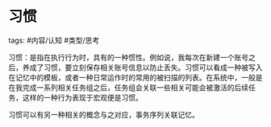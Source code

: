习惯
=====

tags: #内容/认知 #类型/思考 

习惯：是指在执行行为时，具有的一种惯性。例如说，我每次在新建一个账号之后，养成了习惯，要立刻保存相关账号信息以防止丢失。习惯可以看成一种被写入在记忆中的模板，或者一种日常运作时的常用的被扫描的列表。在系统中，一般是在我完成一系列相关任务组之后，任务组会关联一些相关可能会被激活的后续任务，这样的一种行为表现于宏观便是习惯。

习惯可以有另一种相关的概念与之对应，事务序列关联记忆。